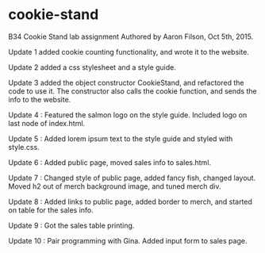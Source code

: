 # cookie-stand
B34 Cookie Stand lab assignment
Authored by Aaron Filson, Oct 5th, 2015.

Update 1 added cookie counting functionality, and wrote it to the website.

Update 2 added a css stylesheet and a style guide.

Update 3 added the object constructor CookieStand, and refactored the code to use it.
The constructor also calls the cookie function, and sends the info to the website.

Update 4 : Featured the salmon logo on the style guide. Included logo on last
node of index.html.

Update 5 : Added lorem ipsum text to the style guide and styled with style.css.

Update 6 : Added public page, moved sales info to sales.html.

Update 7 : Changed style of public page, added fancy fish, changed layout. Moved
h2 out of merch background image, and tuned merch div.

Update 8 : Added links to public page, added border to merch, and started on table
for the sales info.

Update 9 : Got the sales table printing.

Update 10 : Pair programming with Gina. Added input form to sales page.
